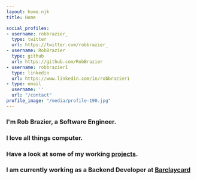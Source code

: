 ```yaml
---
layout: home.njk
title: Home

social_profiles:
- username: robbrazier_
  type: twitter
  url: https://twitter.com/robbrazier_
- username: RobBrazier
  type: github
  url: https://github.com/RobBrazier
- username: robbrazier1
  type: linkedin
  url: https://www.linkedin.com/in/robbrazier1
- type: email
  username: ''
  url: "/contact"
profile_image: "/media/profile-190.jpg"
---
```


### I'm **Rob Brazier**, a Software Engineer.
### I love all things computer.
### Have a look at some of my working [projects](/projects).
### I am currently working as a Backend Developer at [Barclaycard](https://home.barclaycard)
